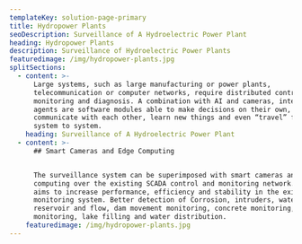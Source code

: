 ```yaml
---
templateKey: solution-page-primary
title: Hydropower Plants
seoDescription: Surveillance of A Hydroelectric Power Plant
heading: Hydropower Plants
description: Surveillance of Hydroelectric Power Plants
featuredimage: /img/hydropower-plants.jpg
splitSections:
  - content: >-
      Large systems, such as large manufacturing or power plants,
      telecommunication or computer networks, require distributed control,
      monitoring and diagnosis. A combination with AI and cameras, intelligent
      agents are software modules able to make decisions on their own,
      communicate with each other, learn new things and even “travel” from
      system to system.
    heading: Surveillance of A Hydroelectric Power Plant
  - content: >-
      ## Smart Cameras and Edge Computing


      The surveillance system can be superimposed with smart cameras and edge
      computing over the existing SCADA control and monitoring network. This
      aims to increase performance, efficiency and stability in the existing
      monitoring system. Better detection of Corrosion, intruders, water
      reservoir and flow, dam movement monitoring, concrete monitoring, climate
      monitoring, lake filling and water distribution.
    featuredimage: /img/hydropower-plants.jpg
---
```


